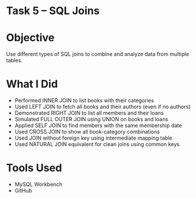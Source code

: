 # Task 5 – SQL Joins

# Objective
Use different types of SQL joins to combine and analyze data from multiple tables.

# What I Did
- Performed INNER JOIN to list books with their categories
- Used LEFT JOIN to fetch all books and their authors (even if no authors)
- Demonstrated RIGHT JOIN to list all members and their loans
- Simulated FULL OUTER JOIN using UNION on books and loans
- Applied SELF JOIN to find members with the same membership date
- Used CROSS JOIN to show all book-category combinations
- Used JOIN without foreign key using intermediate mapping table
- Used NATURAL JOIN equivalent for clean joins using common keys

# Tools Used
- MySQL Workbench
- GitHub
